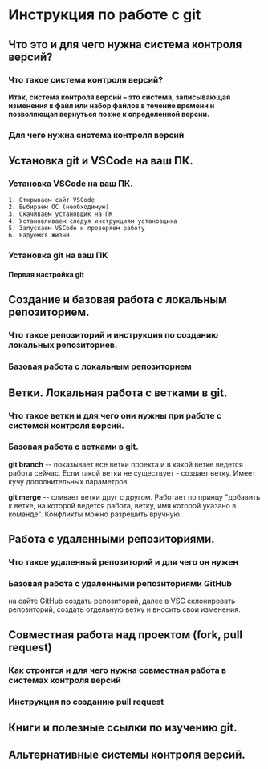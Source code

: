 # Инструкция по работе с git

## Что это и для чего нужна система контроля версий?

### Что такое система контроля версий?  

**Итак, система контроля версий – это система, записывающая изменения в файл или набор файлов в течение времени и позволяющая вернуться позже к определенной версии.**

### Для чего нужна система контроля версий

## Установка git и VSCode на ваш ПК.

### Установка VSCode на ваш ПК.
    1. Открываем сайт VSCode 
    2. Выбираем ОС (необходимую)
    3. Скачиваем установщик на ПК
    4. Установливаем следуя инструкциям установщика
    5. Запускаем VSCode и проверяем работу
    6. Радуемся жизни.    


### Установка git на ваш ПК

#### Первая настройка git

## Создание и базовая работа с локальным репозиторием.

### Что такое репозиторий и инструкция по созданию локальных репозиториев.

### Базовая работа с локальным репозиторием

## Ветки. Локальная работа с ветками в git.

### Что такое ветки и для чего они нужны при работе с системой контроля версий.

### Базовая работа с ветками в git.

**git branch** -- показывает все ветки проекта и в какой ветке ведется работа сейчас. Если такой ветки не существует - создает ветку. Имеет кучу дополнительных параметров.

**git merge** -- сливает ветки друг с другом. Работает по принцу "добавить к ветке, на которой ведется работа, ветку, имя которой указано в команде". Конфликты можно разрешить вручную.


## Работа с удаленными репозиториями.

### Что такое удаленный репозиторий и для чего он нужен

### Базовая работа с удаленными репозиториями GitHub

на сайте GitHub создать репозиторий, далее в VSC склонировать репозиторий, создать отдельную ветку и вносить свои изменения.

## Совместная работа над проектом (fork, pull request)

### Как строится и для чего нужна совместная работа в системах контроля версий

### Инструкция по созданию pull request

## Книги и полезные ссылки по изучению git.

## Альтернативные системы контроля версий.
